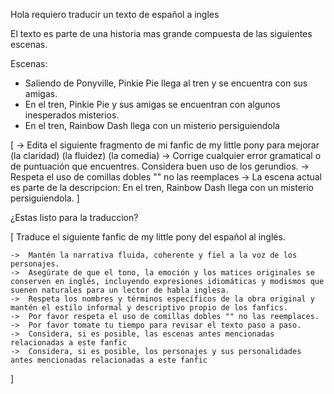 Hola requiero traducir un texto de español a ingles

El texto es parte de una historia mas grande compuesta de las siguientes escenas.

Escenas:

- Saliendo de Ponyville, Pinkie Pie llega al tren y se encuentra con sus amigas. 
- En el tren, Pinkie Pie y sus amigas se encuentran con algunos inesperados misterios. 
- En el tren, Rainbow Dash llega con un misterio persiguiendola

[
    -> Edita el siguiente fragmento de mi fanfic de my little pony para mejorar (la claridad) (la fluidez) (la comedia)
    -> Corrige cualquier error gramatical o de puntuación que encuentres. Considera buen uso de los gerundios.
    -> Respeta el uso de comillas dobles "" no las reemplaces
    -> La escena actual es parte de la descripcion: En el tren, Rainbow Dash llega con un misterio persiguiendola.
]

¿Estas listo para la traduccion?

[
    Traduce el siguiente fanfic de my little pony del español al inglés.

    ->  Mantén la narrativa fluida, coherente y fiel a la voz de los personajes. 
    ->  Asegúrate de que el tono, la emoción y los matices originales se conserven en inglés, incluyendo expresiones idiomáticas y modismos que suenen naturales para un lector de habla inglesa. 
    ->  Respeta los nombres y términos específicos de la obra original y mantén el estilo informal y descriptivo propio de los fanfics.
    ->  Por favor respeta el uso de comillas dobles "" no las reemplaces.
    ->  Por favor tomate tu tiempo para revisar el texto paso a paso.
    ->  Considera, si es posible, las escenas antes mencionadas relacionadas a este fanfic
    ->  Considera, si es posible, los personajes y sus personalidades antes mencionadas relacionadas a este fanfic
]
